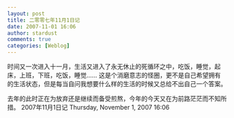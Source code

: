 ```yaml
---
layout: post
title: 二零零七年11月1日记
date: 2007-11-01 16:06
author: stardust
comments: true
categories: [Weblog]
---
```

时间又一次进入十一月，生活又进入了永无休止的死循环之中，吃饭，睡觉，起床，上班，下班，吃饭，睡觉…… 这是个消磨意志的怪圈，更不是自己希望拥有的生活状态，但是每当自问我想要什么样的生活的时候又总给不出自己一个答案。

去年的此时正在为放弃还是继续而备受煎熬，今年的今天又在为前路茫茫而不知所措。
2007年11月1日记
Thursday, November 1, 2007 16:06
